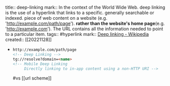 title:: deep-linking
mark:: In the context of the World Wide Web. deep linking is the use of a hyperlink that links to a specific. generally searchable or indexed. piece of web content on a website (e.g. 'http://example.com/path/page'). **rather than the website's home page**(e.g. 'http://example.com'). The URL contains all the information needed to point to a particular item.
tags:: #hyperlink
mark:: [Deep linking - Wikipedia](https://en.wikipedia.org/wiki/Deep_linking)
created:: [[20221128]]

  - ```html
    http://example.com/path/page
    <!-- Deep Linking -->
    tg://resolve?domain=<name>
    <!-- Mobile Deep Linking
         Directly linking to in-app content using a non-HTTP URI -->
    ```
    #vs [[url scheme]]